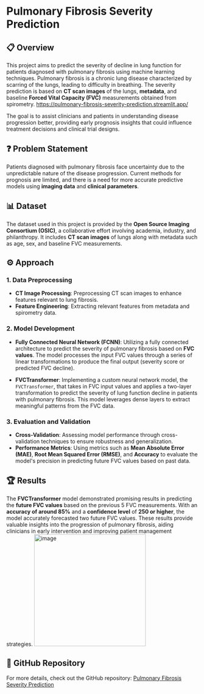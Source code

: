# Pulmonary Fibrosis Severity Prediction

## 📋 Overview

This project aims to predict the severity of decline in lung function for patients diagnosed with pulmonary fibrosis using machine learning techniques. Pulmonary fibrosis is a chronic lung disease characterized by scarring of the lungs, leading to difficulty in breathing. The severity prediction is based on **CT scan images** of the lungs, **metadata**, and baseline **Forced Vital Capacity (FVC)** measurements obtained from spirometry.
https://pulmonary-fibrosis-severity-prediction.streamlit.app/

The goal is to assist clinicians and patients in understanding disease progression better, providing early prognosis insights that could influence treatment decisions and clinical trial designs.

## ❓ Problem Statement

Patients diagnosed with pulmonary fibrosis face uncertainty due to the unpredictable nature of the disease progression. Current methods for prognosis are limited, and there is a need for more accurate predictive models using **imaging data** and **clinical parameters**.

## 📊 Dataset

The dataset used in this project is provided by the **Open Source Imaging Consortium (OSIC)**, a collaborative effort involving academia, industry, and philanthropy. It includes **CT scan images** of lungs along with metadata such as age, sex, and baseline FVC measurements.

## ⚙️ Approach

### 1. Data Preprocessing

- **CT Image Processing**: Preprocessing CT scan images to enhance features relevant to lung fibrosis.
- **Feature Engineering**: Extracting relevant features from metadata and spirometry data.

### 2. Model Development

- **Fully Connected Neural Network (FCNN)**: Utilizing a fully connected architecture to predict the severity of pulmonary fibrosis based on **FVC values**. The model processes the input FVC values through a series of linear transformations to produce the final output (severity score or predicted FVC decline).
  
- **FVCTransformer**: Implementing a custom neural network model, the `FVCTransformer`, that takes in FVC input values and applies a two-layer transformation to predict the severity of lung function decline in patients with pulmonary fibrosis. This model leverages dense layers to extract meaningful patterns from the FVC data.


### 3. Evaluation and Validation

- **Cross-Validation**: Assessing model performance through cross-validation techniques to ensure robustness and generalization.
- **Performance Metrics**: Using metrics such as **Mean Absolute Error (MAE)**, **Root Mean Squared Error (RMSE)**, and **Accuracy** to evaluate the model's precision in predicting future FVC values based on past data.

## 🏆 Results

The **FVCTransformer** model demonstrated promising results in predicting the **future FVC values** based on the previous 5 FVC measurements. With an **accuracy of around 85%** and a **confidence level** of **250 or higher**, the model accurately forecasted two future FVC values. These results provide valuable insights into the progression of pulmonary fibrosis, aiding clinicians in early intervention and improving patient management strategies.
<img width="293" alt="image" src="https://github.com/user-attachments/assets/b9edd1ac-450f-4300-98df-ec321b345286" />



## 📂 GitHub Repository

For more details, check out the GitHub repository: [Pulmonary Fibrosis Severity Prediction](https://github.com/UjjawalSah/Pulmonary-Fibrosis-Severity-Prediction)
